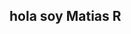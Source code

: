 ## hola soy Matias R
<!--

¡#! Soy un estudiante de secundaria que ama la tecnología y el deporte. Me gusta aprender cosas nuevas, programar y también juego tochito bandera y fútbol americano. Este es uno de mis primeros proyectos y estoy muy emocionado de compartirlo.

## 📌 ¿Qué hay en este repositorio?

Aquí estoy subiendo mi trabajo mientras aprendo sobre programación y desarrollo. Puede que encuentres:

- Mis primeros programas en  / JavaScript / Lua 
- Juegos simples
- Paginas web
- Cosas que me gustan

##  Sobre mí

- 🎒 Estudiante de secundaria
- 🏈 Juego tochito bandera y fútbol americano
- 💻 Aprendiendo a programar
- 🚀 Me gusta la tecnología 

## 📬 ¿Te gustaría contactarme?

Por ahora, solo estoy aprendiendo, pero si quieres dejarme un comentario o consejo, ¡bienvenido!

---


+
